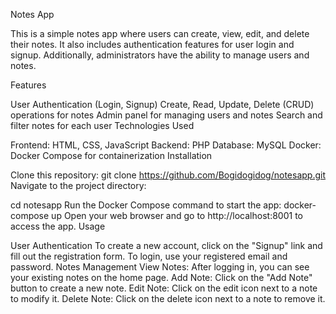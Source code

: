 Notes App

This is a simple notes app where users can create, view, edit, and delete their notes. It also includes authentication features for user login and signup. Additionally, administrators have the ability to manage users and notes.

Features

User Authentication (Login, Signup)
Create, Read, Update, Delete (CRUD) operations for notes
Admin panel for managing users and notes
Search and filter notes for each user
Technologies Used

Frontend: HTML, CSS, JavaScript
Backend: PHP
Database: MySQL
Docker: Docker Compose for containerization
Installation

Clone this repository:
git clone https://github.com/Bogidogidog/notesapp.git
Navigate to the project directory:

cd notesapp
Run the Docker Compose command to start the app:
docker-compose up
Open your web browser and go to http://localhost:8001 to access the app.
Usage

User Authentication
To create a new account, click on the "Signup" link and fill out the registration form.
To login, use your registered email and password.
Notes Management
View Notes: After logging in, you can see your existing notes on the home page.
Add Note: Click on the "Add Note" button to create a new note.
Edit Note: Click on the edit icon next to a note to modify it.
Delete Note: Click on the delete icon next to a note to remove it.
